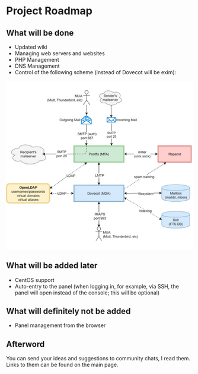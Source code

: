 # Project Roadmap

## What will be done

+ Updated wiki
+ Managing web servers and websites
+ PHP Management
+ DNS Management
+ Control of the following scheme (instead of Dovecot will be exim):

![Mail Implementation](https://raw.githubusercontent.com/NagibatorIgor/ccp/main/screenshots/mail_roadmap.jpg )

## What will be added later

+ CentOS support
+ Auto-entry to the panel (when logging in, for example, via SSH, the panel will open instead of the console; this will be optional)

## What will definitely not be added

+ Panel management from the browser

## Afterword

You can send your ideas and suggestions to community chats, I read them. Links to them can be found on the main page.